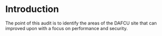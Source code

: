 Introduction
=======

The point of this audit is to identify the areas of the DAFCU site that can improved upon with a focus on performance and security.